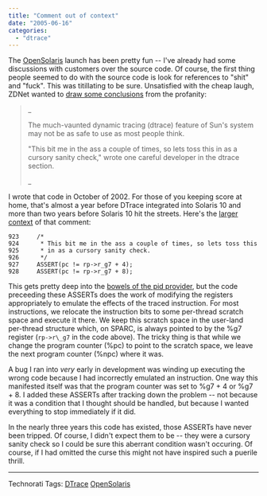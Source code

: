 ```yaml
---
title: "Comment out of context"
date: "2005-06-16"
categories: 
  - "dtrace"
---
```


The [OpenSolaris](http://opensolaris.org) launch has been pretty fun -- I've already had some discussions with customers over the source code. Of course, the first thing people seemed to do with the source code is look for references to "shit" and "fuck". This was titillating to be sure. Unsatisfied with the cheap laugh, ZDNet wanted to [draw some conclusions](http://www.zdnet.com.au/news/software/0,2000061733,39197326,00.htm) from the profanity:

> _
> 
> The much-vaunted dynamic tracing (dtrace) feature of Sun's system may not be as safe to use as most people think.
> 
> "This bit me in the ass a couple of times, so lets toss this in as a cursory sanity check," wrote one careful developer in the dtrace section.
> 
> _

I wrote that code in October of 2002. For those of you keeping score at home, that's almost a year before DTrace integrated into Solaris 10 and more than two years before Solaris 10 hit the streets. Here's the [larger context](http://cvs.opensolaris.org/source/xref/usr/src/uts/sparc/dtrace/fasttrap_isa.c#923) of that comment:

```
923 	/*
924 	 * This bit me in the ass a couple of times, so lets toss this
925 	 * in as a cursory sanity check.
926 	 */
927 	ASSERT(pc != rp->r_g7 + 4);
928 	ASSERT(pc != rp->r_g7 + 8);

```

This gets pretty deep into the [bowels of the pid provider](http://dtrace.org/blogs/ahl/pid_provider_exposed), but the code preceeding these ASSERTs does the work of modifying the registers appropriately to emulate the effects of the traced instruction. For most instructions, we relocate the instruction bits to some per-thread scratch space and execute it there. We keep this scratch space in the user-land per-thread structure which, on SPARC, is always pointed to by the %g7 register (`rp->r\_g7` in the code above). The tricky thing is that while we change the program counter (%pc) to point to the scratch space, we leave the next program counter (%npc) where it was.

A bug I ran into _very_ early in development was winding up executing the wrong code because I had incorrectly emulated an instruction. One way this manifested itself was that the program counter was set to %g7 + 4 or %g7 + 8. I added these ASSERTs after tracking down the problem -- not because it was a condition that I thought should be handled, but because I wanted everything to stop immediately if it did.

In the nearly three years this code has existed, those ASSERTs have never been tripped. Of course, I didn't expect them to be -- they were a cursory sanity check so I could be sure this aberrant condition wasn't occuring. Of course, if I had omitted the curse this might not have inspired such a puerile thrill.

* * *

Technorati Tags: [DTrace](http://technorati.com/tag/DTrace) [OpenSolaris](http://technorati.com/tag/OpenSolaris)
